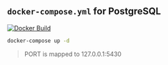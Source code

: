 ## `docker-compose.yml` for PostgreSQL

[![Docker Build](https://github.com/pigeon-media/postgresql-docker-compose/actions/workflows/build.yml/badge.svg)](https://github.com/pigeon-media/postgresql-docker-compose/actions/workflows/build.yml)

```sh
docker-compose up -d
```

> PORT is mapped to 127.0.0.1:5430
